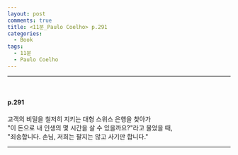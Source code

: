 ```yaml
---
layout: post
comments: true
title: <11분_Paulo Coelho> p.291
categories: 
  - Book
tags:
  - 11분
  - Paulo Coelho
---
```


<hr><br>
<h4>p.291</h4>
고객의 비밀을 철저히 지키는 대형 스위스 은행을 찾아가 <br>
"이 돈으로 내 인생의 몇 시간을 살 수 있을까요?"라고 물었을 때,<br>
"죄송합니다. 손님, 저희는 팔지는 않고 사기만 합니다."<be>
<hr><br>
